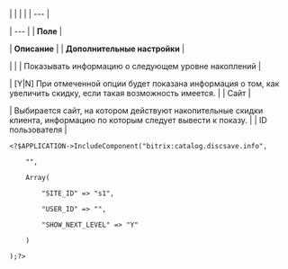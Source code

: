 |  |  |  |
| --- |

| --- |
| **Поле** |

| **Описание** |
| **Дополнительные настройки** |

| |
| Показывать информацию о следующем уровне накоплений |

| [Y|N] При отмеченной опции будет показана информация о том, как увеличить скидку, если такая возможность имеется. |
| Сайт |

| Выбирается сайт, на котором действуют накопительные скидки клиента, информацию по которым следует вывести к показу. |
| ID пользователя |

```
<?$APPLICATION->IncludeComponent("bitrix:catalog.discsave.info",

	"",

	Array(

		"SITE_ID" => "s1",

		"USER_ID" => "",

		"SHOW_NEXT_LEVEL" => "Y"

	)

);?>


```